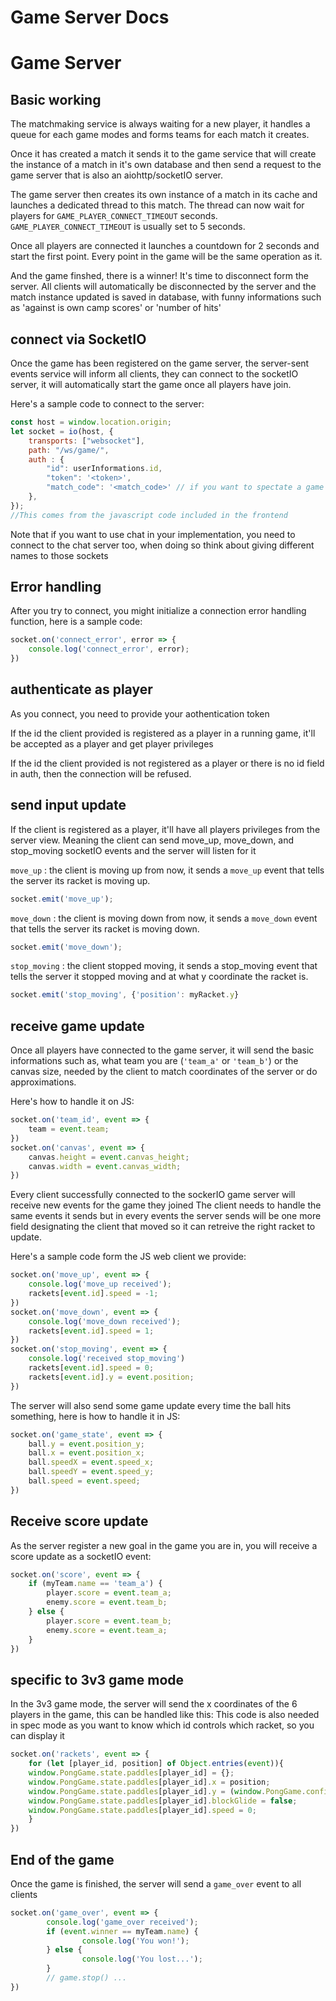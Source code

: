 # Game Server Docs

# Game Server

## Basic working
The matchmaking service is always waiting for a new player,
it handles a queue for each game modes and forms teams for each match it creates.

Once it has created a match it sends it to the game service that will create
the instance of a match in it's own database and then send a request to the game server
that is also an aiohttp/socketIO server.

The game server then creates its own instance of a match in its cache and launches a dedicated thread to this match.
The thread can now wait for players for `GAME_PLAYER_CONNECT_TIMEOUT` seconds.
`GAME_PLAYER_CONNECT_TIMEOUT` is usually set to 5 seconds.

Once all players are connected it launches a countdown for 2 seconds and start the first point. Every point in the game will be the same operation as it.

And the game finshed, there is a winner! It's time to disconnect form the server. All clients will automatically be disconnected by the server and the match instance updated is saved in database, with funny informations such as 'against is own camp scores' or 'number of hits'

## connect via SocketIO

Once the game has been registered on the game server, the server-sent events service will inform all clients, they can connect to the socketIO server, it will automatically start the game once all players have join.

Here's a sample code to connect to the server:
```javascript
const host = window.location.origin;
let socket = io(host, {
    transports: ["websocket"],
    path: "/ws/game/",
    auth : {
        "id": userInformations.id,
        "token": '<token>',
        "match_code": '<match_code>' // if you want to spectate a game
    },
});
//This comes from the javascript code included in the frontend
```
Note that if you want to use chat in your implementation, you need to connect to the chat server too,
when doing so think about giving different names to those sockets

## Error handling

After you try to connect, you might initialize a connection error handling function, here is a sample code:
```javascript
socket.on('connect_error', error => {
	console.log('connect_error', error);
})
```

## authenticate as player
As you connect, you need to provide your aothentication token

If the id the client provided is registered as a player in a running game,
it'll be accepted as a player and get player privileges

If the id the client provided is not registered as a player or there is no id field in auth,
then the connection will be refused.

## send input update
If the client is registered as a player, it'll have all players privileges from the server view.
Meaning the client can send move_up, move_down, and stop_moving socketIO events and the server will listen for it

`move_up` : the client is moving up from now, it sends a `move_up` event that
tells the server its racket is moving up.
```javascript
socket.emit('move_up');
```
`move_down` : the client is moving down from now, it sends a `move_down` event that
tells the server its racket is moving down.
```javascript
socket.emit('move_down');
```
`stop_moving` : the client stopped moving, it sends a stop_moving event that tells
the server it stopped moving and at what y coordinate the racket is.
```javascript
socket.emit('stop_moving', {'position': myRacket.y}
```

## receive game update
Once all players have connected to the game server, it will send the basic informations such as,
what team you are (`'team_a'` or `'team_b'`) or the canvas size, needed by the client to
match coordinates of the server or do approximations.

Here's how to handle it on JS:
```javascript
socket.on('team_id', event => {
	team = event.team;
})
socket.on('canvas', event => {
	canvas.height = event.canvas_height;
	canvas.width = event.canvas_width;
})
```

Every client successfully connected to the sockerIO game server will receive new events for the game they joined
The client needs to handle the same events it sends but in every events the server sends will be
one more field designating the client that moved so it can retreive the right racket to update.

Here's a sample code form the JS web client we provide:
```javascript
socket.on('move_up', event => {
    console.log('move_up received');
    rackets[event.id].speed = -1;
})
socket.on('move_down', event => {
    console.log('move_down received');
    rackets[event.id].speed = 1;
})
socket.on('stop_moving', event => {
    console.log('received stop_moving')
    rackets[event.id].speed = 0;
    rackets[event.id].y = event.position;
})
```

The server will also send some game update every time the ball hits something,
here is how to handle it in JS:
```javascript
socket.on('game_state', event => {
    ball.y = event.position_y;
    ball.x = event.position_x;
    ball.speedX = event.speed_x;
    ball.speedY = event.speed_y;
    ball.speed = event.speed;
})
```

## Receive score update

As the server register a new goal in the game you are in, you will receive a score update as a socketIO event:
```javascript
socket.on('score', event => {
	if (myTeam.name == 'team_a') {
		player.score = event.team_a;
		enemy.score = event.team_b;
	} else {
		player.score = event.team_b;
		enemy.score = event.team_a;
	}
})
```

## specific to 3v3 game mode

In the 3v3 game mode, the server will send the x coordinates of the 6 players in the game,
this can be handled like this:
This code is also needed in spec mode as you want to know which id controls which racket, so you can display it
```javascript
socket.on('rackets', event => {
	for (let [player_id, position] of Object.entries(event)){
    window.PongGame.state.paddles[player_id] = {};
    window.PongGame.state.paddles[player_id].x = position;
    window.PongGame.state.paddles[player_id].y = (window.PongGame.config.canvasHeight - window.PongGame.config.paddleHeight) / 2;
    window.PongGame.state.paddles[player_id].blockGlide = false;
    window.PongGame.state.paddles[player_id].speed = 0;
	}
})
```


## End of the game

Once the game is finished, the server will send a `game_over` event to all clients
```javascript
socket.on('game_over', event => {
		console.log('game_over received');
		if (event.winner == myTeam.name) {
				console.log('You won!');
		} else {
				console.log('You lost...');
		}
		// game.stop() ...
})
```
